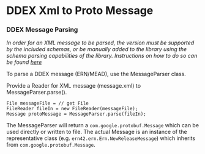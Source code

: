 # DDEX Xml to Proto Message

### DDEX Message Parsing
*In order for an XML message to be parsed, the version must be supported by the included schemas, or 
be manually added to the library using the schema parsing capabilities of the library. 
Instructions on how to do so can be found [here](../UPGRADE.md)*

To parse a DDEX message (ERN/MEAD), use the MessageParser class. 

Provide a Reader for XML message (message.xml) to MessageParser.parse().

```
File messageFile = // get File
FileReader fileIn = new FileReader(messageFile);
Message protoMessage = MessageParser.parse(fileIn);
```

The MessageParser will return a `com.google.protobuf.Message` which can be used directly or written to file.
The actual Message is an instance of the representative class (e.g. `ern42.ern.Ern.NewReleaseMessage`) which inherits from
`com.google.protobuf.Message`.